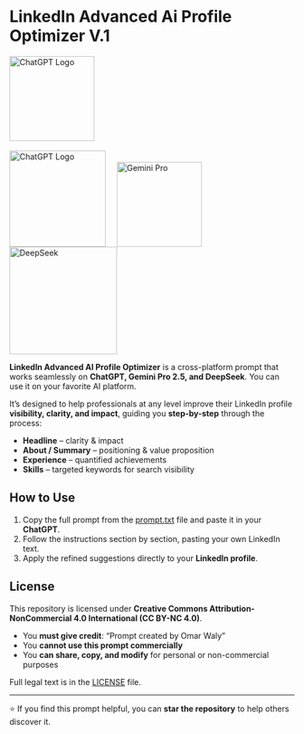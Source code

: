 # LinkedIn Advanced Ai Profile Optimizer V.1
<p align="left">
 <img src="https://upload.wikimedia.org/wikipedia/commons/thumb/0/01/LinkedIn_Logo.svg/640px-LinkedIn_Logo.svg.png" alt="ChatGPT Logo" width="150">
  &nbsp; &nbsp; 
</p>

<p align="left">
  <img src="https://gpng.net/wp-content/uploads/ChatGPT-Logo-With-Text-PNG.png" 
       alt="ChatGPT Logo" width="170" style="display:inline; vertical-align: bottom;">
  &nbsp; &nbsp; 
  <img src="https://upload.wikimedia.org/wikipedia/commons/thumb/8/8a/Google_Gemini_logo.svg/344px-Google_Gemini_logo.svg.png" 
       alt="Gemini Pro" width="150" style="display:inline; vertical-align: bottom;">
  &nbsp; &nbsp; 
  <img src="https://upload.wikimedia.org/wikipedia/commons/thumb/e/ec/DeepSeek_logo.svg/2560px-DeepSeek_logo.svg.png" 
       alt="DeepSeek" width="190" style="display:inline; vertical-align: bottom;">
</p>

**LinkedIn Advanced AI Profile Optimizer** is a cross-platform prompt that works seamlessly on **ChatGPT, Gemini Pro 2.5, and DeepSeek**. You can use it on your favorite AI platform.

It’s designed to help professionals at any level improve their LinkedIn profile **visibility, clarity, and impact**, guiding you **step-by-step** through the process:

- **Headline** – clarity & impact  
- **About / Summary** – positioning & value proposition  
- **Experience** – quantified achievements  
- **Skills** – targeted keywords for search visibility  

## How to Use

1. Copy the full prompt from the [prompt.txt](./prompt.txt) file and paste it in your **ChatGPT**.  
2. Follow the instructions section by section, pasting your own LinkedIn text.  
3. Apply the refined suggestions directly to your **LinkedIn profile**.  

## License

This repository is licensed under **Creative Commons Attribution-NonCommercial 4.0 International (CC BY-NC 4.0)**.  

- You **must give credit**: “Prompt created by Omar Waly”  
- You **cannot use this prompt commercially**  
- You **can share, copy, and modify** for personal or non-commercial purposes  

Full legal text is in the [LICENSE](./LICENSE) file.


---

⭐ If you find this prompt helpful, you can **star the repository** to help others discover it.
